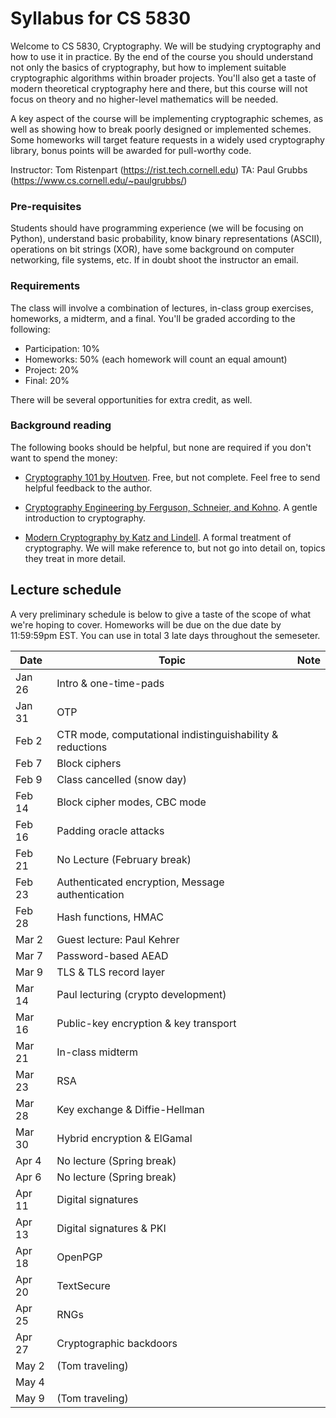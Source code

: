 # Syllabus for CS 5830

Welcome to CS 5830, Cryptography. We will be studying cryptography and how to
use it in practice. By the end of  the course you should understand not only the
basics of cryptography, but how to implement suitable cryptographic algorithms
within broader projects. You'll also get a taste of modern theoretical
cryptography here and there, but this course will not focus on theory and no
higher-level mathematics will be needed. 

A key aspect of the course will be implementing cryptographic schemes, as well
as showing how to break poorly designed or implemented schemes. Some homeworks
will target feature requests in a widely used cryptography library, bonus points
will be awarded for pull-worthy code.


Instructor: Tom Ristenpart (https://rist.tech.cornell.edu)
TA: Paul Grubbs (https://www.cs.cornell.edu/~paulgrubbs/)


### Pre-requisites

Students should have programming experience (we will be focusing on Python),
understand basic probability, know binary representations (ASCII), operations on
bit strings (XOR), have some background on computer networking, file systems,
etc. If in doubt shoot the instructor an email.



### Requirements

The class will involve a combination of lectures, in-class group exercises,
homeworks, a midterm, and a final. You'll be graded according to the following:

* Participation: 10%
* Homeworks:  50% (each homework will count an equal amount)
* Project:  20% 
* Final:  20% 

There will be several opportunities for extra credit, as well.

### Background reading

The following books should be helpful, but none are required if you don't want to spend the money:

* [Cryptography 101 by Houtven](https://www.crypto101.io/). Free, but not complete. Feel free to send helpful feedback to the author.

* [Cryptography Engineering by Ferguson, Schneier, and Kohno](https://www.schneier.com/books/cryptography_engineering/). A gentle
  introduction to cryptography.

* [Modern Cryptography by Katz and Lindell](http://www.cs.umd.edu/~jkatz/imc.html). A formal treatment of cryptography.
  We will make reference to, but not go into detail on, topics they treat in
  more detail.


## Lecture schedule

A very preliminary schedule is below to give a taste of the scope of
what we're hoping to cover.  Homeworks will be due on the due date by
11:59:59pm EST. You can use in total 3 late days throughout the semeseter. 



| Date |  Topic  |  Note |
|------|---------|--------|
| Jan 26 | Intro & one-time-pads | |
| Jan 31  | OTP |  |
| Feb 2 |  CTR mode, computational indistinguishability & reductions |  |
| Feb 7 |  Block ciphers |  |
| Feb 9 |  Class cancelled (snow day) | |
| Feb 14 | Block cipher modes, CBC mode | |
| Feb 16 | Padding oracle attacks |   |
| Feb 21 | No Lecture (February break)  |  |
| Feb 23 | Authenticated encryption, Message authentication | |
| Feb 28 | Hash functions, HMAC |  |
| Mar 2 | Guest lecture: Paul Kehrer |  |
| Mar 7 |  Password-based AEAD | |
| Mar 9 |  TLS & TLS record layer | |
| Mar 14 | Paul lecturing (crypto development)  |  |
| Mar 16 | Public-key encryption & key transport| |
| Mar 21 |  In-class midterm | |
| Mar 23 |  RSA   |   |
| Mar 28 | Key exchange & Diffie-Hellman  |   |
| Mar 30 | Hybrid encryption & ElGamal | |
| Apr 4 | No lecture (Spring break) |  |
| Apr 6 | No lecture (Spring break) | |
| Apr 11 | Digital signatures  |  |
| Apr 13 |  Digital signatures & PKI  | |
| Apr 18 | OpenPGP |  |
| Apr 20 | TextSecure | |
| Apr 25 | RNGs| |
| Apr 27 |  Cryptographic backdoors | |
| May 2 | (Tom traveling) | |
| May 4 |  | |
| May 9 | (Tom traveling) | |


